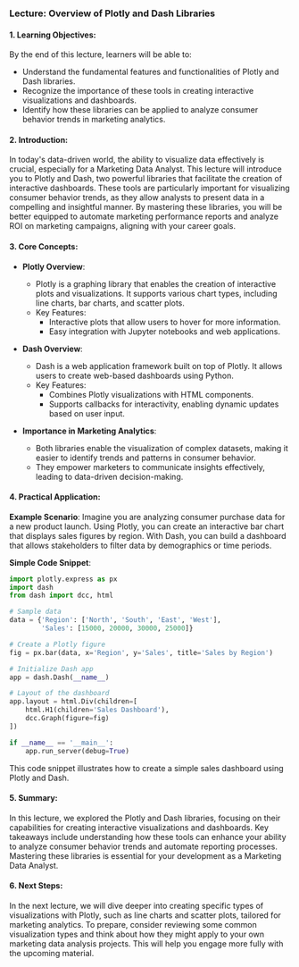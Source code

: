 ### Lecture: Overview of Plotly and Dash Libraries

#### 1. Learning Objectives:
By the end of this lecture, learners will be able to:
- Understand the fundamental features and functionalities of Plotly and Dash libraries.
- Recognize the importance of these tools in creating interactive visualizations and dashboards.
- Identify how these libraries can be applied to analyze consumer behavior trends in marketing analytics.

#### 2. Introduction:
In today's data-driven world, the ability to visualize data effectively is crucial, especially for a Marketing Data Analyst. This lecture will introduce you to Plotly and Dash, two powerful libraries that facilitate the creation of interactive dashboards. These tools are particularly important for visualizing consumer behavior trends, as they allow analysts to present data in a compelling and insightful manner. By mastering these libraries, you will be better equipped to automate marketing performance reports and analyze ROI on marketing campaigns, aligning with your career goals.

#### 3. Core Concepts:
- **Plotly Overview**: 
  - Plotly is a graphing library that enables the creation of interactive plots and visualizations. It supports various chart types, including line charts, bar charts, and scatter plots.
  - Key Features:
    - Interactive plots that allow users to hover for more information.
    - Easy integration with Jupyter notebooks and web applications.

- **Dash Overview**: 
  - Dash is a web application framework built on top of Plotly. It allows users to create web-based dashboards using Python.
  - Key Features:
    - Combines Plotly visualizations with HTML components.
    - Supports callbacks for interactivity, enabling dynamic updates based on user input.

- **Importance in Marketing Analytics**:
  - Both libraries enable the visualization of complex datasets, making it easier to identify trends and patterns in consumer behavior.
  - They empower marketers to communicate insights effectively, leading to data-driven decision-making.

#### 4. Practical Application:
**Example Scenario**: Imagine you are analyzing consumer purchase data for a new product launch. Using Plotly, you can create an interactive bar chart that displays sales figures by region. With Dash, you can build a dashboard that allows stakeholders to filter data by demographics or time periods.

**Simple Code Snippet**:
```python
import plotly.express as px
import dash
from dash import dcc, html

# Sample data
data = {'Region': ['North', 'South', 'East', 'West'],
        'Sales': [15000, 20000, 30000, 25000]}

# Create a Plotly figure
fig = px.bar(data, x='Region', y='Sales', title='Sales by Region')

# Initialize Dash app
app = dash.Dash(__name__)

# Layout of the dashboard
app.layout = html.Div(children=[
    html.H1(children='Sales Dashboard'),
    dcc.Graph(figure=fig)
])

if __name__ == '__main__':
    app.run_server(debug=True)
```
This code snippet illustrates how to create a simple sales dashboard using Plotly and Dash.

#### 5. Summary:
In this lecture, we explored the Plotly and Dash libraries, focusing on their capabilities for creating interactive visualizations and dashboards. Key takeaways include understanding how these tools can enhance your ability to analyze consumer behavior trends and automate reporting processes. Mastering these libraries is essential for your development as a Marketing Data Analyst.

#### 6. Next Steps:
In the next lecture, we will dive deeper into creating specific types of visualizations with Plotly, such as line charts and scatter plots, tailored for marketing analytics. To prepare, consider reviewing some common visualization types and think about how they might apply to your own marketing data analysis projects. This will help you engage more fully with the upcoming material.
